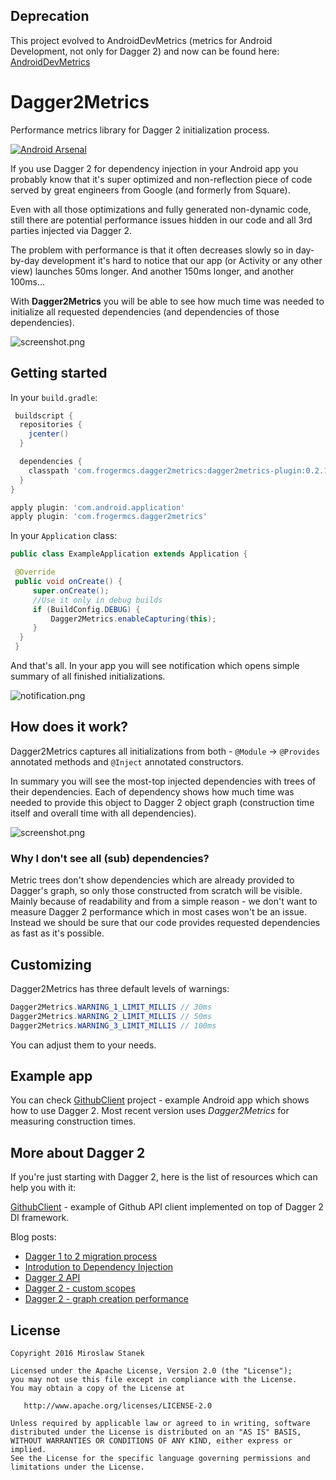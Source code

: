 ## Deprecation

This project evolved to AndroidDevMetrics (metrics for Android Development, not only for Dagger 2) and now can be found here: [AndroidDevMetrics](https://github.com/frogermcs/androiddevmetrics)

# Dagger2Metrics

Performance metrics library for Dagger 2 initialization process.

[![Android Arsenal](https://img.shields.io/badge/Android%20Arsenal-Dagger2Metrics-green.svg?style=true)](https://android-arsenal.com/details/1/3120)

If you use Dagger 2 for dependency injection in your Android app you probably know that it's super optimized and non-reflection piece of code served by great engineers from Google (and formerly from Square). 

Even with all those optimizations and fully generated non-dynamic code, still there are potential performance issues hidden in our code and all 3rd parties injected via Dagger 2. 

The problem with performance is that it often decreases slowly so in day-by-day development it's hard to notice that our app (or Activity or any other view) launches 50ms longer. And another 150ms longer, and another 100ms...

With **Dagger2Metrics** you will be able to see how much time was needed to initialize all requested dependencies (and dependencies of those dependencies).

![screenshot.png](https://raw.githubusercontent.com/frogermcs/dagger2metrics/master/art/dagger2metrics.png)

## Getting started

In your `build.gradle`:

```gradle
 buildscript {
  repositories {
    jcenter()
  }

  dependencies {
    classpath 'com.frogermcs.dagger2metrics:dagger2metrics-plugin:0.2.1'
  }
}

apply plugin: 'com.android.application'
apply plugin: 'com.frogermcs.dagger2metrics'
```

In your `Application` class:

```java
public class ExampleApplication extends Application {

 @Override
 public void onCreate() {
     super.onCreate();
     //Use it only in debug builds
     if (BuildConfig.DEBUG) {
         Dagger2Metrics.enableCapturing(this);
     }
  }
 }
```

And that's all. In your app you will see notification which opens simple summary of all finished initializations.

![notification.png](https://raw.githubusercontent.com/frogermcs/dagger2metrics/master/art/dagger2metrics-notification.png)

## How does it work?

Dagger2Metrics captures all initializations from both - `@Module` -> `@Provides` annotated methods and `@Inject` annotated constructors.

In summary you will see the most-top injected dependencies with trees of their dependencies. Each of dependency shows how much time was needed to provide this object to Dagger 2 object graph (construction time itself and overall time with all dependencies).

![screenshot.png](https://raw.githubusercontent.com/frogermcs/dagger2metrics/master/art/dagger2metrics.png)

### Why I don't see all (sub) dependencies?
Metric trees don't show dependencies which are already provided to Dagger's graph, so only those constructed from scratch will be visible. Mainly because of readability and from a simple reason - we don't want to measure Dagger 2 performance which in most cases won't be an issue.  
Instead we should be sure that our code provides requested dependencies as fast as it's possible.

## Customizing

Dagger2Metrics has three default levels of warnings:

```java
Dagger2Metrics.WARNING_1_LIMIT_MILLIS // 30ms
Dagger2Metrics.WARNING_2_LIMIT_MILLIS // 50ms
Dagger2Metrics.WARNING_3_LIMIT_MILLIS // 100ms
```

You can adjust them to your needs.

## Example app

You can check [GithubClient](https://github.com/frogermcs/githubclient) project  - example Android app which shows how to use Dagger 2. Most recent version uses *Dagger2Metrics* for measuring construction times.

## More about Dagger 2
If you're just starting with Dagger 2, here is the list of resources which can help you with it:

[GithubClient](https://github.com/frogermcs/githubclient) - example of Github API client implemented on top of Dagger 2 DI framework. 

Blog posts:

- [Dagger 1 to 2 migration process](http://frogermcs.github.io/dagger-1-to-2-migration/)
- [Introdution to Dependency Injection](http://frogermcs.github.io/dependency-injection-with-dagger-2-introdution-to-di/)
- [Dagger 2 API](http://frogermcs.github.io/dependency-injection-with-dagger-2-the-api/)
- [Dagger 2 - custom scopes](http://frogermcs.github.io/dependency-injection-with-dagger-2-custom-scopes/)
- [Dagger 2 - graph creation performance](http://frogermcs.github.io/dagger-graph-creation-performance/)

## License

    Copyright 2016 Miroslaw Stanek

    Licensed under the Apache License, Version 2.0 (the "License");
    you may not use this file except in compliance with the License.
    You may obtain a copy of the License at

       http://www.apache.org/licenses/LICENSE-2.0

    Unless required by applicable law or agreed to in writing, software
    distributed under the License is distributed on an "AS IS" BASIS,
    WITHOUT WARRANTIES OR CONDITIONS OF ANY KIND, either express or implied.
    See the License for the specific language governing permissions and
    limitations under the License.
